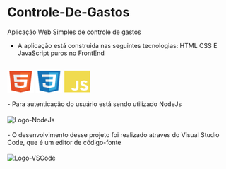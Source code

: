 # Controle-De-Gastos
Aplicação Web Simples de controle de gastos 

- A aplicação está construida nas seguintes tecnologias:
  HTML CSS E JavaScript puros no FrontEnd
  <br>
<div style="display: inline_block"><br>
 <img align="center" alt="Logo-HTML" height="50" width="60" src="https://raw.githubusercontent.com/devicons/devicon/master/icons/html5/html5-original.svg">
 <img align="center" alt="Logo-CSS" height="50" width="60" src="https://raw.githubusercontent.com/devicons/devicon/master/icons/css3/css3-original.svg">
 <img align="center" alt="Logo-Js" height="50" width="60" src="https://raw.githubusercontent.com/devicons/devicon/master/icons/javascript/javascript-plain.svg">
 </div>
 <br>
- Para autenticação do usuário está sendo utilizado NodeJs
<div style="display: inline_block"><br>
 <img align="center" alt="Logo-NodeJs" height="50" width="60" src="https://cdn.jsdelivr.net/gh/devicons/devicon@latest/icons/nodejs/nodejs-original-wordmark.svg">
 </div>
 <br>
- O desenvolvimento desse projeto foi realizado atraves do Visual Studio Code, que é um editor de código-fonte
<div style="display: inline_block"><br>
 <img align="center" alt="Logo-VSCode" height="50" width="60" src="https://cdn.jsdelivr.net/gh/devicons/devicon@latest/icons/vscode/vscode-original.svg" >
 </div>


